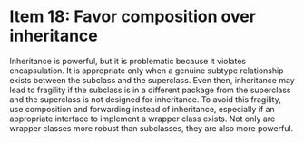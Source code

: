 # Item 18: Favor composition over inheritance

Inheritance is powerful, but it is problematic because it violates encapsulation.
It is appropriate only when a genuine subtype relationship exists between the subclass and the superclass.
Even then, inheritance may lead to fragility if the subclass is in a different package from the superclass
and the superclass is not designed for inheritance. To avoid this fragility, use composition and forwarding
instead of inheritance, especially if an appropriate interface to implement a wrapper class exists.
Not only are wrapper classes more robust than subclasses, they are also more powerful.